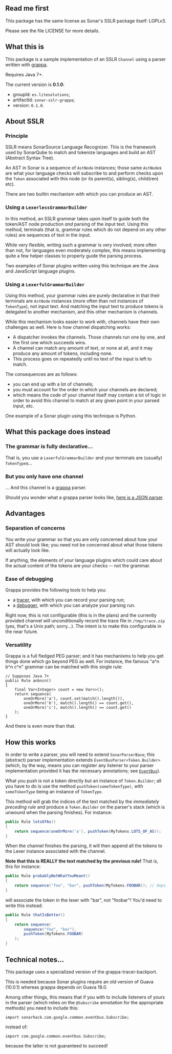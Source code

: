 ## Read me first

This package has the same license as Sonar's SSLR package itself: LGPLv3.

Please see the file LICENSE for more details.

## What this is

This package is a sample implementation of an SSLR `Channel` using a parser written with
[grappa](https://github.com/fge/grappa).

Requires Java 7+.

The current version is **0.1.0**:

* groupId: `es.litesolutions`;
* artifactId: `sonar-sslr-grappa`;
* version: `0.1.0`.

## About SSLR

### Principle

SSLR means SonarSource Language Recognizer. This is the framework used by
SonarQube to match and tokenize languages and build an AST (Abstract Syntax
Tree).

An AST in Sonar is a sequence of `AstNode` instances; those same `AstNode`s are
what your language checks will subscribe to and perform checks upon the `Token`
associated with this node (or its parent(s), sibling(s), child(ren) etc).

There are two builtin mechanism with which you can produce an AST.

### Using a `LexerlessGrammarBuilder`

In this method, an SSLR grammar takes upon itself to guide both the token/AST
node production _and_ parsing of the input text. Using this method, terminals
(that is, grammar rules which do not depend on any other rules) are sequences of
text in the input.

While very flexible, writing such a grammar is very involved; more often than
not, for languages even moderately complex, this means implementing quite a few
helper classes to properly guide the parsing process.

Two examples of Sonar plugins written using this technique are the Java and
JavaScript language plugins.

### Using a `LexerfulGrammarBuilder`

Using this method,  your grammar rules are purely declarative in that their
terminals are `AstNode` instances (more often than not instances of
`TokenType`), not input text. And matching the input text to produce tokens is
delegated to another mechanism, and this other mechanism is channels.

While this mechanism looks easier to work with, channels have their own
challenges as well. Here is how channel dispatching works:

* A dispatcher invokes the channels. Those channels run one by one, and the
  first one which succeeds wins.
* A channel can match any amount of text, or none at all, and it may produce any
  amount of tokens, including none.
* This process goes on repeatedly until no text of the input is left to match.

The consequences are as follows:

* you can end up with a lot of channels;
* you must account for the order in which your channels are declared;
* which means the code of your channel itself may contain a lot of logic in
  order to avoid this channel to match at any given point in your parsed input,
  etc.

One example of a Sonar plugin using this technique is Python.

## What this package does instead

### The grammar is fully declarative...

That is, you use a `LexerfulGrammarBuilder` and your terminals are (usually)
`TokenType`s...

### But you only have one channel

... And this channel is a [grappa](https://github.com/fge/grappa) parser.

Should you wonder what a grappa parser looks like, [here is a JSON
parser](https://github.com/fge/grappa-examples/blob/master/src/main/java/com/github/fge/grappa/examples/json/JsonParser.java).

## Advantages

### Separation of concerns

You write your grammar so that you are only concerned about how your AST should
look like; you need not be concerned about what those tokens will actually look
like.

If anything, the elements of your language plugins which could care about the
actual content of the tokens are your checks -- not the grammar.

### Ease of debugging

Grappa provides the following tools to help you:

* a [tracer](https://github.com/fge/grappa-tracer-backport), with which you can
  record your parsing run;
* a [debugger](https://github.com/fge/grappa-debugger), with which you can
  analyze your parsing run.

Right now, this is not configurable (this is in the plans) and the currently
provided channel will unconditionally record the trace file in `/tmp/trace.zip`
(yes, that's a Unix path; sorry...). The intent is to make this configurable in
the near future.

### Versatility

Grappa is a full fledged PEG parser; and it has mechanisms to help you get
things done which go beyond PEG as well. For instance, the famous "a^n b^n c^n"
grammar can be matched with this single rule:

```
// Supposes Java 7+
public Rule anbncn()
{
    final Var<Integer> count = new Var<>();
    return sequence(
        oneOrMore('a'), count.set(match().length()),
        oneOrMore('b'), match().length() == count.get(),
        oneOrMore('c'), match().length() == count.get()
    );
}
```

And there is even more than that.

## How this works

In order to write a parser, you will need to extend `SonarParserBase`; this (abstract) parser
implementation extends `EventBusParser<Token.Builder>` (which, by the way, means you can register
any listener to your parser implementation provided it has the necessary annotations; see
[`EventBus`](http://docs.guava-libraries.googlecode.com/git-history/release/javadoc/com/google/common/eventbus/EventBus.html)).

What you push is not a token directly but an instance of `Token.Builder`; all you have to do is use
the method `pushToken(someTokenType)`, with `someTokenType` being an instance of `TokenType`.

This method will grab the indices of the text matched by the _immediately preceding rule_ and
produce a `Token.Builder` on the parser's stack (which is unwound when the parsing finishes). For
instance:

```java
public Rule lotsOfAs()
{
    return sequence(oneOrMore('a'), pushToken(MyTokens.LOTS_OF_AS));
}
```

When the channel finishes the parsing, it will then append all the tokens to the Lexer instance
associated with the channel.

**Note that this is REALLY the text matched by the previous rule!** That is, this for instance:

```java
public Rule probablyNotWhatYouMeant()
{
    return sequence("foo", "bar", pushToken(MyTokens.FOOBAR)); // Oops...
}
```

will associate the token in the lexer with "bar", not "foobar"! You'd need to write this instead:

```java
public Rule thatIsBetter()
{
    return sequence(
        sequence("foo", "bar"),
        pushToken(MyTokens.FOOBAR)
    );
}
```

## Technical notes...

This package uses a specialized version of the grappa-tracer-backport.

This is needed because Sonar plugins require an old version of Guava (10.0.1)
whereas grappa depends on Guava 18.0.

Among other things, this means that if you with to include listeners of yours in
the parser (which relies on the `@Subscribe` annotation for the appropriate
methods) you need to include this:

```
import sonarhack.com.google.common.eventbus.Subscribe;
```

instead of:

```
import com.google.common.eventbus.Subscribe;
```

because the latter is not guaranteed to succeed!

